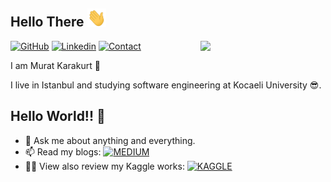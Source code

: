 <h2> Hello There <img src="https://raw.githubusercontent.com/ABSphreak/ABSphreak/master/gifs/Hi.gif" width="30px"></h2>
<img align="right" src="https://github.com/rajput2107/rajput2107/blob/master/Assets/Developer.gif" width='200'/>

[![GitHub](https://img.shields.io/badge/SUPPORT%20AT-GITHUB-blue?style=for-the-badge&logo=github)](https://github.com/mrtkrkrt) [![Linkedin](https://img.shields.io/badge/MY%20PROFILE-Linkedin-blue?style=for-the-badge&logo=github)](https://www.linkedin.com/in/murat-karakurt-5b422119a/) 
 [![Contact](https://img.shields.io/badge/CONTACT-GMAIL-yellow?style=for-the-badge&logo=gmail&logoColor=white)](mailto:mrtkrkrt3444@gmail.com)

I am Murat Karakurt 🧔

I live in Istanbul and studying software engineering at Kocaeli University 😎.

## Hello World!! 🤔
- 💬 Ask me about anything and everything.
- 📫 Read my blogs: [![MEDIUM](https://img.shields.io/badge/FOLLOW%20ME-MEDIUM-orange&logo=medium)](https://medium.com/@mrtkrkrt3444)
- 💁‍♂️ View also review my Kaggle works: [![KAGGLE](https://img.shields.io/badge/FOLLOW%20ME-Kaggle-red&logo=kaggle&logoColor=white)](https://www.kaggle.com/muratkarakurt)

